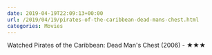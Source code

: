 ```yaml
---
date: 2019-04-19T22:09:13+00:00
url: /2019/04/19/pirates-of-the-caribbean-dead-mans-chest.html
categories: Movies
---
```

Watched Pirates of the Caribbean: Dead Man's Chest (2006) - ★★★




